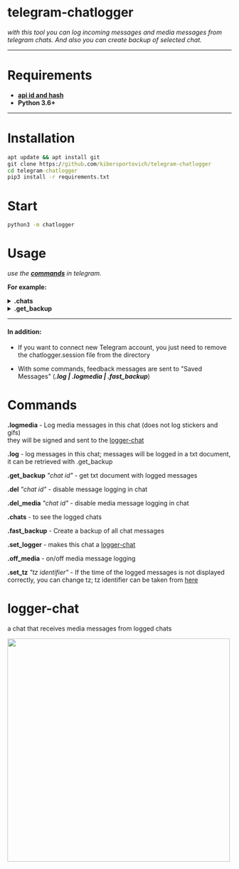 # telegram-chatlogger

_with this tool you can log incoming messages and media messages from telegram chats. And also you can create backup of selected chat._
___

# Requirements
* **[api id and hash](https://core.telegram.org/api/obtaining_api_id#obtaining-api-id)**
* **Python 3.6+**
___

# Installation

```cmd
apt update && apt install git
git clone https://github.com/kibersportovich/telegram-chatlogger
cd telegram-chatlogger
pip3 install -r requirements.txt
```

# Start

```cmd 
python3 -m chatlogger
```

# Usage

_use the **[commands](#commands)** in telegram._ 

**For example:**
<details>
  <summary><b>.chats</b></summary>
  <img src="https://user-images.githubusercontent.com/131992312/235720286-7b669f99-8677-44b4-9674-6435aedc1de9.gif">
 </details>

 <details>
  <summary><b>.get_backup</b></summary>
  <img src="https://user-images.githubusercontent.com/131992312/235721739-bcd2004c-7c97-41c2-a342-f3df998cc4f4.gif">
 </details>
 
 ___
#### In addition:
* If you want to connect new Telegram account, you just need to remove the chatlogger.session file from the directory

* With some commands, feedback messages are sent to "Saved Messages" (_**.log | .logmedia | .fast_backup**_)

# Commands
**.logmedia** - Log media messages in this chat (does not log stickers and gifs) </br>they will be signed and sent to the [logger-chat](#logger-chat)

**.log** - log messages in this chat; messages will be logged in a txt document, it can be retrieved with .get_backup

**.get_backup** *"chat id"* - get txt document with logged messages

**.del** *"chat id"* - disable message logging in chat

**.del_media** *"chat id"* - disable media message logging in chat

**.chats** - to see the logged chats

**.fast_backup** - Create a backup of all chat messages

**.set_logger** - makes this chat a [logger-chat](#logger-chat)

**.off_media** - on/off media message logging

**.set_tz** *"tz identifier"* - If the time of the logged messages is not displayed correctly, you can change tz;
tz identifier can be taken from [here](https://en.wikipedia.org/wiki/List_of_tz_database_time_zones)

# logger-chat
a chat that receives media messages from logged chats
<p><img src="https://user-images.githubusercontent.com/131992312/235978342-e037c1f8-0189-4f26-85f8-637f935c0737.gif", width="500"></p>

